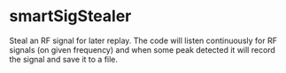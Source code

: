 # smartSigStealer
Steal an RF signal for later replay.
The code will listen continuously for RF signals (on given frequency) and when some peak detected it will record the signal and save it to a file. 
